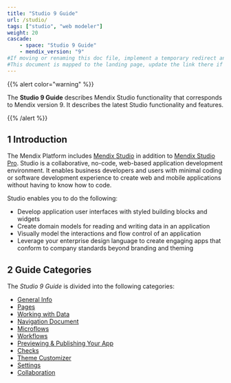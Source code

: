 ```yaml
---
title: "Studio 9 Guide"
url: /studio/
tags: ["studio", "web modeler"]
weight: 20
cascade:
    - space: "Studio 9 Guide"
    - mendix_version: "9"
#If moving or renaming this doc file, implement a temporary redirect and let the respective team know they should update the URL in the product. See Mapping to Products for more details.
#This document is mapped to the landing page, update the link there if renaming or moving the doc file.
---
```


{{% alert color="warning" %}}

The **Studio 9 Guide** describes Mendix Studio functionality that corresponds to Mendix version 9. It describes the latest Studio functionality and features.

{{% /alert %}}

## 1 Introduction 

The Mendix Platform includes [Mendix Studio](general) in addition to [Mendix Studio Pro](/refguide/modeling). Studio is a collaborative, no-code, web-based application development environment. It enables business developers and users with minimal coding or software development experience to create web and mobile applications without having to know how to code.

Studio enables you to do the following: 

* Develop application user interfaces with styled building blocks and widgets
* Create domain models for reading and writing data in an application
* Visually model the interactions and flow control of an application
* Leverage your enterprise design language to create engaging apps that conform to company standards beyond branding and theming 

## 2 Guide Categories

The *Studio 9 Guide* is divided into the following categories:

* [General Info](general) 
* [Pages](page-editor)
* [Working with Data](work-with-data)
* [Navigation Document](navigation)
* [Microflows](microflows)
* [Workflows](workflows)
* [Previewing & Publishing Your App](publishing-app)
* [Checks](checks)
* [Theme Customizer](theme-customizer)
* [Settings](settings)
* [Collaboration](collaboration)
